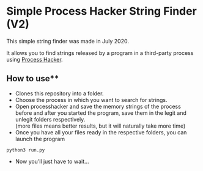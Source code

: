 # Simple Process Hacker String Finder (V2)

This simple string finder was made in July 2020.

It allows you to find strings released by a program in a third-party process using [Process Hacker](https://processhacker.sourceforge.io).

## How to use**

*   Clones this repository into a folder.
*   Choose the process in which you want to search for strings.
*   Open processhacker and save the memory strings of the process   
    before and after you started the program, save them in the legit and unlegit folders respectively.  
    (more files means better results, but it will naturally take more time)
*   Once you have all your files ready in the respective folders, you can launch the program

```console
python3 run.py
```

*   Now you’ll just have to wait...
